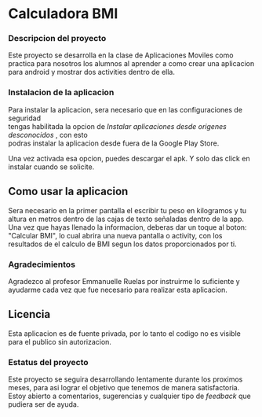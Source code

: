 # Calculadora BMI # 
 ### Descripcion del proyecto #
 Este proyecto se desarrolla en la clase de Aplicaciones Moviles como practica para nosotros los alumnos al aprender a como crear una aplicacion para android y mostrar dos activities dentro de ella.
 
 ### Instalacion de la aplicacion #
 Para instalar la aplicacion, sera necesario que en las configuraciones de seguridad \
 tengas habilitada la opcion de *Instalar aplicaciones desde origenes desconocidos* , con esto\
 podras instalar la aplicacion desde fuera de la Google Play Store.
 
 Una vez activada esa opcion, puedes descargar el apk.
 Y solo das click en instalar cuando se solicite.
 
 ## Como usar la aplicacion #
 
Sera necesario en la primer pantalla el escribir tu peso en kilogramos y tu altura en metros dentro de las cajas de texto señaladas dentro de la app.
Una vez que hayas llenado la informacion, deberas dar un toque al boton:  "Calcular BMI", lo cual abrira una nueva pantalla o activity, con los resultados de el calculo de BMI segun los datos proporcionados por ti.

### Agradecimientos #
Agradezco al profesor Emmanuelle Ruelas por instruirme lo suficiente y ayudarme cada vez que fue necesario para realizar esta aplicacion. 

## Licencia # 
Esta aplicacion es de fuente privada, por lo tanto el codigo no es visible para el publico sin autorizacion. 
 ### Estatus del proyecto #
 Este proyecto se seguira desarrollando lentamente durante los proximos meses, para asi lograr el objetivo que tenemos de manera satisfactoria.
 Estoy abierto a comentarios, sugerencias y cualquier tipo de *feedback* que pudiera ser de ayuda.